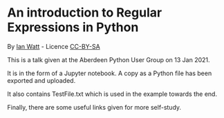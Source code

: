 # An introduction to Regular Expressions in Python
By [Ian Watt](https://github.com/watty62) - Licence [CC-BY-SA](https://creativecommons.org/licenses/by-sa/4.0/)

This is a talk given at the Aberdeen Python User Group on 13 Jan 2021. 

It is in the form of a Jupyter notebook. A copy as a Python file has been exported and uploaded.

It also contains TestFile.txt which is used in the example towards the end. 

Finally, there are some useful links given for more self-study. 